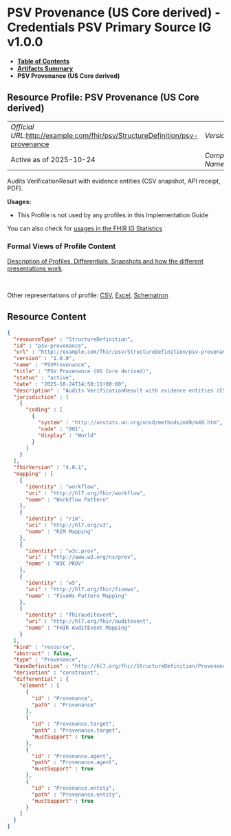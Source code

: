 # PSV Provenance (US Core derived) - Credentials PSV Primary Source IG v1.0.0

* [**Table of Contents**](toc.md)
* [**Artifacts Summary**](artifacts.md)
* **PSV Provenance (US Core derived)**

## Resource Profile: PSV Provenance (US Core derived) 

| | |
| :--- | :--- |
| *Official URL*:http://example.com/fhir/psv/StructureDefinition/psv-provenance | *Version*:1.0.0 |
| Active as of 2025-10-24 | *Computable Name*:PSVProvenance |

 
Audits VerificationResult with evidence entities (CSV snapshot, API receipt, PDF). 

**Usages:**

* This Profile is not used by any profiles in this Implementation Guide

You can also check for [usages in the FHIR IG Statistics](https://packages2.fhir.org/xig/credentials-psv-primarysource|current/StructureDefinition/psv-provenance)

### Formal Views of Profile Content

 [Description of Profiles, Differentials, Snapshots and how the different presentations work](http://build.fhir.org/ig/FHIR/ig-guidance/readingIgs.html#structure-definitions). 

 

Other representations of profile: [CSV](StructureDefinition-psv-provenance.csv), [Excel](StructureDefinition-psv-provenance.xlsx), [Schematron](StructureDefinition-psv-provenance.sch) 



## Resource Content

```json
{
  "resourceType" : "StructureDefinition",
  "id" : "psv-provenance",
  "url" : "http://example.com/fhir/psv/StructureDefinition/psv-provenance",
  "version" : "1.0.0",
  "name" : "PSVProvenance",
  "title" : "PSV Provenance (US Core derived)",
  "status" : "active",
  "date" : "2025-10-24T14:50:11+00:00",
  "description" : "Audits VerificationResult with evidence entities (CSV snapshot, API receipt, PDF).",
  "jurisdiction" : [
    {
      "coding" : [
        {
          "system" : "http://unstats.un.org/unsd/methods/m49/m49.htm",
          "code" : "001",
          "display" : "World"
        }
      ]
    }
  ],
  "fhirVersion" : "4.0.1",
  "mapping" : [
    {
      "identity" : "workflow",
      "uri" : "http://hl7.org/fhir/workflow",
      "name" : "Workflow Pattern"
    },
    {
      "identity" : "rim",
      "uri" : "http://hl7.org/v3",
      "name" : "RIM Mapping"
    },
    {
      "identity" : "w3c.prov",
      "uri" : "http://www.w3.org/ns/prov",
      "name" : "W3C PROV"
    },
    {
      "identity" : "w5",
      "uri" : "http://hl7.org/fhir/fivews",
      "name" : "FiveWs Pattern Mapping"
    },
    {
      "identity" : "fhirauditevent",
      "uri" : "http://hl7.org/fhir/auditevent",
      "name" : "FHIR AuditEvent Mapping"
    }
  ],
  "kind" : "resource",
  "abstract" : false,
  "type" : "Provenance",
  "baseDefinition" : "http://hl7.org/fhir/StructureDefinition/Provenance",
  "derivation" : "constraint",
  "differential" : {
    "element" : [
      {
        "id" : "Provenance",
        "path" : "Provenance"
      },
      {
        "id" : "Provenance.target",
        "path" : "Provenance.target",
        "mustSupport" : true
      },
      {
        "id" : "Provenance.agent",
        "path" : "Provenance.agent",
        "mustSupport" : true
      },
      {
        "id" : "Provenance.entity",
        "path" : "Provenance.entity",
        "mustSupport" : true
      }
    ]
  }
}

```
